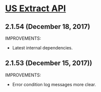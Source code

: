 # [US Extract API](https://smartystreets.com/docs/cloud/us-extract-api)


## 2.1.54 (December 18, 2017)

IMPROVEMENTS:

- Latest internal dependencies.


## 2.1.53 (December 15, 2017))

IMPROVEMENTS:

- Error condition log messages more clear.
